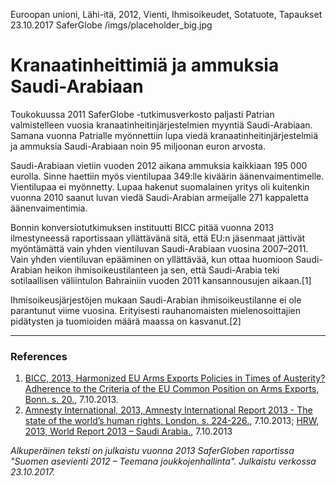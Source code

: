 Euroopan unioni, Lähi-itä, 2012, Vienti, Ihmisoikeudet, Sotatuote, Tapaukset
23.10.2017
SaferGlobe
/imgs/placeholder_big.jpg


# Kranaatinheittimiä ja ammuksia Saudi-Arabiaan

Toukokuussa 2011 SaferGlobe -tutkimusverkosto paljasti Patrian valmistelleen vuosia kranaatinheitinjärjestelmien myyntiä Saudi-Arabiaan. Samana vuonna Patrialle myönnettiin lupa viedä kranaatinheitinjärjestelmiä ja ammuksia Saudi-Arabiaan noin 95 miljoonan euron arvosta.

Saudi-Arabiaan vietiin vuoden 2012 aikana ammuksia kaikkiaan 195 000 eurolla. Sinne haettiin myös vientilupaa 349:lle kiväärin äänenvaimentimelle. Vientilupaa ei myönnetty. Lupaa hakenut suomalainen yritys oli kuitenkin vuonna 2010 saanut luvan viedä Saudi-Arabian armeijalle 271 kappaletta äänenvaimentimia.

Bonnin konversiotutkimuksen instituutti BICC pitää vuonna 2013 ilmestyneessä raportissaan yllättävänä sitä, että EU:n jäsenmaat jättivät myöntämättä vain yhden vientiluvan Saudi-Arabiaan vuosina 2007–2011. Vain yhden vientiluvan epääminen on yllättävää, kun ottaa huomioon Saudi-Arabian heikon ihmisoikeustilanteen ja sen, että Saudi-Arabia teki sotilaallisen väliintulon Bahrainiin vuoden 2011 kansannousujen aikaan.[1]

Ihmisoikeusjärjestöjen mukaan Saudi-Arabian ihmisoikeustilanne ei ole parantunut viime vuosina. Erityisesti rauhanomaisten mielenosoittajien pidätysten ja tuomioiden määrä maassa on kasvanut.[2]

***

### References
1. [BICC, 2013, Harmonized EU Arms Exports Policies in Times of Austerity? Adherence to the Criteria of the EU Common Position on Arms Exports, Bonn. s. 20.](http://www.bicc.de/publications/publicationpage/publication/harmonized-eu-arms-exports-policies-in-times-of-austerity-adherence-to-the-criteria-of-the-eu-commo/), 7.10.2013.
2. [Amnesty International, 2013, Amnesty International Report 2013 - The state of the world’s human rights, London. s. 224-226.](http://www.amnesty.org/en/region/saudi-arabia/report-2013), 7.10.2013; [HRW, 2013, World Report 2013 – Saudi Arabia.](http://www.hrw.org/middle-eastn-africa/saudi-arabia), 7.10.2013

*Alkuperäinen teksti on julkaistu vuonna 2013 SaferGloben raportissa "Suomen asevienti 2012 – Teemana joukkojenhallinta".
Julkaistu verkossa 23.10.2017.*